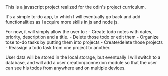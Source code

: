 This is a javascript project realized for the odin's project curriculum.

It's a simple to-do app, to which I will eventually go back and add functionalities as I acquire more skills in js and node js. 

For now, it will simply allow the user to : 
    - Create todo notes with dates, priority, description and a title.
    - Delete those todo or edit them
    - Organize tose to-do tasks by putting them into projects
    - Create/delete those projects
    - Reassign a todo task from one project to another.

User data will be stored in the local storage, but eventually I will switch to a database, and will add a user creation/connexion module so that the user can see his todos from anywhere and on multiple devices.

